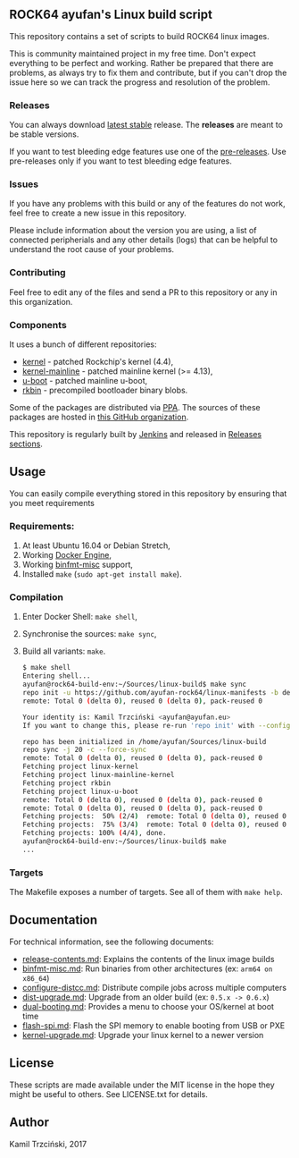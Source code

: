 ## ROCK64 ayufan's Linux build script

This repository contains a set of scripts to build ROCK64 linux images.

This is community maintained project in my free time. Don't expect everything to be perfect and working. Rather be prepared that there are problems, as always try to fix them and contribute, but if you can't drop the issue here so we can track the progress and resolution of the problem.

### Releases

You can always download [latest stable](https://github.com/ayufan-rock64/linux-build/releases/latest) release. The **releases** are meant to be stable versions.

If you want to test bleeding edge features use one of the [pre-releases](https://github.com/ayufan-rock64/linux-build/releases).
Use pre-releases only if you want to test bleeding edge features.

### Issues

If you have any problems with this build or any of the features do not work, feel free to create a new issue in this repository.

Please include information about the version you are using, a list of connected peripherials and any other details (logs) that can be helpful to understand the root cause of your problems.

### Contributing

Feel free to edit any of the files and send a PR to this repository or any in this organization.

### Components

It uses a bunch of different repositories:
- [kernel](https://github.com/ayufan-rock64/linux-kernel) - patched Rockchip's kernel (4.4),
- [kernel-mainline](https://github.com/ayufan-rock64/linux-mainline-kernel) - patched mainline kernel (>= 4.13),
- [u-boot](https://github.com/ayufan-rock64/linux-u-boot) - patched mainline u-boot,
- [rkbin](https://github.com/ayufan-rock64/rkbin) - precompiled bootloader binary blobs.

Some of the packages are distributed via [PPA](https://launchpad.net/~ayufan/+archive/ubuntu/rock64-ppa/).
The sources of these packages are hosted in [this GitHub organization](https://github.com/ayufan-rock64).

This repository is regularly built by [Jenkins](https://jenkins.ayufan.eu/job/linux-build-rock-64/) and released in [Releases sections](https://github.com/ayufan-rock64/linux-build/releases).

## Usage

You can easily compile everything stored in this repository by ensuring that you meet requirements

### Requirements:

1. At least Ubuntu 16.04 or Debian Stretch,
1. Working [Docker Engine](https://docs.docker.com/engine/installation/),
1. Working [binfmt-misc](recipes/binfmt-misc.md) support,
1. Installed `make` (`sudo apt-get install make`).

### Compilation

1. Enter Docker Shell: `make shell`,
1. Synchronise the sources: `make sync`,
1. Build all variants: `make`.

    ```bash
    $ make shell
    Entering shell...
    ayufan@rock64-build-env:~/Sources/linux-build$ make sync
    repo init -u https://github.com/ayufan-rock64/linux-manifests -b default --depth=1 --no-clone-bundle
    remote: Total 0 (delta 0), reused 0 (delta 0), pack-reused 0

    Your identity is: Kamil Trzciński <ayufan@ayufan.eu>
    If you want to change this, please re-run 'repo init' with --config-name

    repo has been initialized in /home/ayufan/Sources/linux-build
    repo sync -j 20 -c --force-sync
    remote: Total 0 (delta 0), reused 0 (delta 0), pack-reused 0
    Fetching project linux-kernel
    Fetching project linux-mainline-kernel
    Fetching project rkbin
    Fetching project linux-u-boot
    remote: Total 0 (delta 0), reused 0 (delta 0), pack-reused 0
    remote: Total 0 (delta 0), reused 0 (delta 0), pack-reused 0
    Fetching projects:  50% (2/4)  remote: Total 0 (delta 0), reused 0 (delta 0), pack-reused 0
    Fetching projects:  75% (3/4)  remote: Total 0 (delta 0), reused 0 (delta 0), pack-reused 0
    Fetching projects: 100% (4/4), done.
    ayufan@rock64-build-env:~/Sources/linux-build$ make
    ...
    ```

### Targets

The Makefile exposes a number of targets.
See all of them with `make help`.

## Documentation

For technical information, see the following documents:

  * [release-contents.md](recipes/release-contents.md): Explains the contents of the linux image builds
  * [binfmt-misc.md](recipes/binfmt-misc.md): Run binaries from other architectures (ex: `arm64 on x86_64`)
  * [configure-distcc.md](recipes/configure-distcc.md): Distribute compile jobs across multiple computers
  * [dist-upgrade.md](recipes/dist-upgrade.md): Upgrade from an older build (ex: `0.5.x -> 0.6.x`)
  * [dual-booting.md](recipes/dual-booting.md): Provides a menu to choose your OS/kernel at boot time
  * [flash-spi.md](recipes/flash-spi.md): Flash the SPI memory to enable booting from USB or PXE
  * [kernel-upgrade.md](recipes/kernel-upgrade.md): Upgrade your linux kernel to a newer version

## License

These scripts are made available under the MIT license in the hope they might be useful to others. See LICENSE.txt for details.

## Author

Kamil Trzciński, 2017
